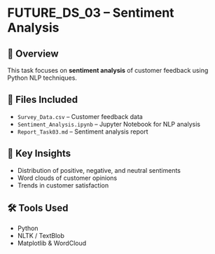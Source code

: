 # FUTURE_DS_03 – Sentiment Analysis  

## 📌 Overview  
This task focuses on **sentiment analysis** of customer feedback using Python NLP techniques.  

## 📂 Files Included  
- `Survey_Data.csv` – Customer feedback data  
- `Sentiment_Analysis.ipynb` – Jupyter Notebook for NLP analysis  
- `Report_Task03.md` – Sentiment analysis report  

## 🔑 Key Insights  
- Distribution of positive, negative, and neutral sentiments  
- Word clouds of customer opinions  
- Trends in customer satisfaction  

## 🛠 Tools Used  
- Python  
- NLTK / TextBlob  
- Matplotlib & WordCloud  

